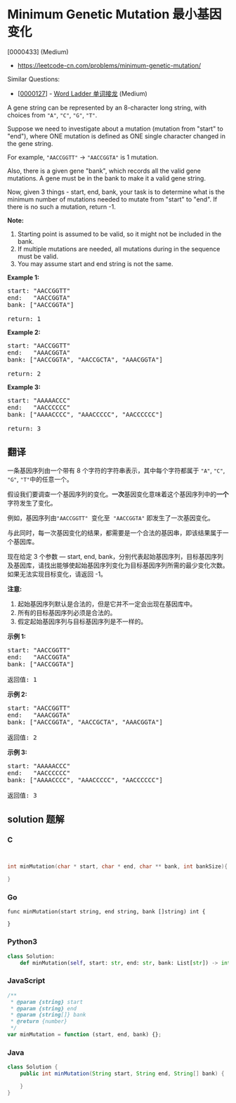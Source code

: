 # Minimum Genetic Mutation 最小基因变化

[0000433] (Medium)

- https://leetcode-cn.com/problems/minimum-genetic-mutation/

Similar Questions:

- [[0000127](https://leetcode-cn.com/problems/word-ladder/)] - [Word Ladder 单词接龙](./0000127.word-ladder.md) (Medium)

A gene string can be represented by an 8-character long string, with choices from `"A"`, `"C"`, `"G"`, `"T"`.

Suppose we need to investigate about a mutation (mutation from "start" to "end"), where ONE mutation is defined as ONE single character changed in the gene string.

For example, `"AACCGGTT"` -> `"AACCGGTA"` is 1 mutation.

Also, there is a given gene "bank", which records all the valid gene mutations. A gene must be in the bank to make it a valid gene string.

Now, given 3 things - start, end, bank, your task is to determine what is the minimum number of mutations needed to mutate from "start" to "end". If there is no such a mutation, return -1.

**Note:**

1.  Starting point is assumed to be valid, so it might not be included in the bank.
2.  If multiple mutations are needed, all mutations during in the sequence must be valid.
3.  You may assume start and end string is not the same.

**Example 1:**

<pre>start: "AACCGGTT"
end:   "AACCGGTA"
bank: ["AACCGGTA"]

return: 1
</pre>

**Example 2:**

<pre>start: "AACCGGTT"
end:   "AAACGGTA"
bank: ["AACCGGTA", "AACCGCTA", "AAACGGTA"]

return: 2
</pre>

**Example 3:**

<pre>start: "AAAAACCC"
end:   "AACCCCCC"
bank: ["AAAACCCC", "AAACCCCC", "AACCCCCC"]

return: 3
</pre>

## 翻译

一条基因序列由一个带有 8 个字符的字符串表示，其中每个字符都属于 `"A"`, `"C"`, `"G"`, `"T"`中的任意一个。

假设我们要调查一个基因序列的变化。**一次**基因变化意味着这个基因序列中的**一个**字符发生了变化。

例如，基因序列由`"AACCGGTT"`  变化至  `"AACCGGTA"` 即发生了一次基因变化。

与此同时，每一次基因变化的结果，都需要是一个合法的基因串，即该结果属于一个基因库。

现在给定 3 个参数 — start, end, bank，分别代表起始基因序列，目标基因序列及基因库，请找出能够使起始基因序列变化为目标基因序列所需的最少变化次数。如果无法实现目标变化，请返回 -1。

**注意:**

1.  起始基因序列默认是合法的，但是它并不一定会出现在基因库中。
2.  所有的目标基因序列必须是合法的。
3.  假定起始基因序列与目标基因序列是不一样的。

**示例 1:**

<pre>start: "AACCGGTT"
end:   "AACCGGTA"
bank: ["AACCGGTA"]

返回值: 1
</pre>

**示例 2:**

<pre>start: "AACCGGTT"
end:   "AAACGGTA"
bank: ["AACCGGTA", "AACCGCTA", "AAACGGTA"]

返回值: 2
</pre>

**示例 3:**

<pre>start: "AAAAACCC"
end:   "AACCCCCC"
bank: ["AAAACCCC", "AAACCCCC", "AACCCCCC"]

返回值: 3
</pre>

## solution 题解

### C

```c


int minMutation(char * start, char * end, char ** bank, int bankSize){

}


```

### Go

```golang
func minMutation(start string, end string, bank []string) int {

}
```

### Python3

```python
class Solution:
    def minMutation(self, start: str, end: str, bank: List[str]) -> int:

```

### JavaScript

```javascript
/**
 * @param {string} start
 * @param {string} end
 * @param {string[]} bank
 * @return {number}
 */
var minMutation = function (start, end, bank) {};
```

### Java

```java
class Solution {
    public int minMutation(String start, String end, String[] bank) {

    }
}
```
